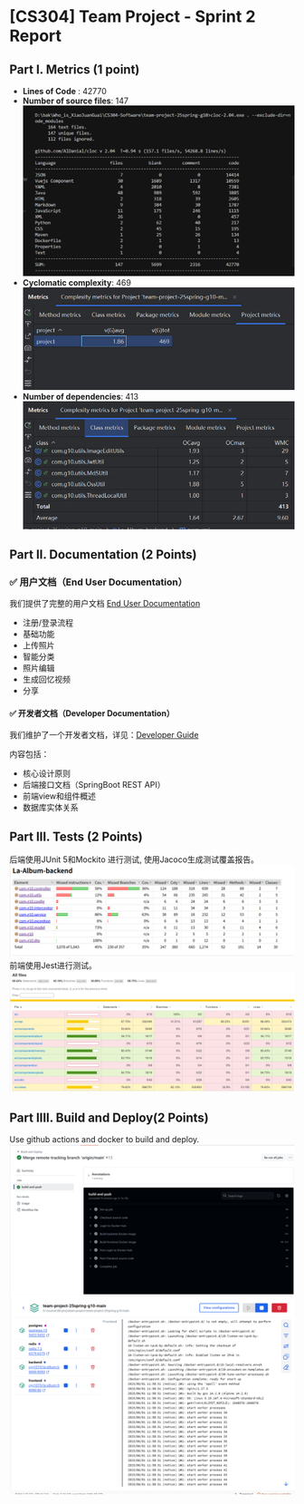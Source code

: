 # [CS304] Team Project - Sprint 2 Report

## Part I.  Metrics (1 point)

- **Lines of Code** : 42770
- **Number of source files**: 147
   ![alt text](loc.png)
- **Cyclomatic complexity**: 469
   ![alt text](CC.png)
- **Number of dependencies**: 413
  ![alt text](de.png)

## Part II. Documentation (2 Points)

### ✅ 用户文档（End User Documentation）

我们提供了完整的用户文档 [End User Documentation](..\End_User_Documentation)

- 注册/登录流程
- 基础功能
- 上传照片
- 智能分类
- 照片编辑
- 生成回忆视频
- 分享


#### ✅ 开发者文档（Developer Documentation）

我们维护了一个开发者文档，详见：[Developer Guide](..\Developer_Guide)

内容包括：
- 核心设计原则
- 后端接口文档（SpringBoot REST API）
- 前端view和组件概述
- 数据库实体关系


## Part III.  Tests (2 Points)

后端使用JUnit 5和Mockito 进行测试, 使用Jacoco生成测试覆盖报告。  
![alt text](jacoco.png)
前端使用Jest进行测试。
![alt text](frontend-test.png)

## Part IIII.  Build and Deploy(2 Points)

Use github actions and docker to build and deploy.  
![alt text](actions.png)
![alt text](build-success.png)
